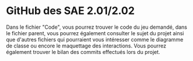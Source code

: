 <h1> GitHub des SAE 2.01/2.02 </h1>
<p> Dans le fichier "Code", vous pourrez trouver le code du jeu demandé, 
  dans le fichier parent, vous pourrez également consulter le sujet du projet ainsi que d'autres fichiers qui pourraient
  vous intéresser comme le diagramme de classe ou encore le maquettage des interactions. Vous pourrez également trouver le
  bilan des commits effectués lors du projet.</p>

